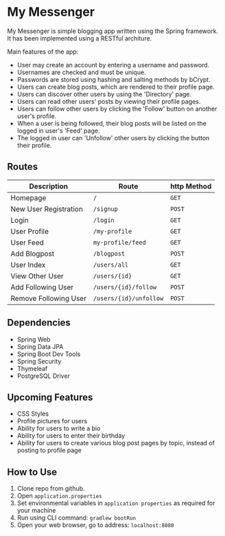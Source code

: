 # My Messenger

My Messenger is simple blogging app written using the Spring framework. It has been implemented using a RESTful architure.

 Main features of the app:
- User may create an account by entering a username and password.
- Usernames are checked and must be unique.
- Passwords are stored using hashing and salting methods by bCrypt.
- Users can create blog posts, which are rendered to their profile page.
- Users can discover other users by using the 'Directory' page.
- Users can read other users' posts by viewing their profile pages.
- Users can follow other users by clicking the 'Follow' button on another user's profile.
- When a user is being followed, their blog posts will be listed on the logged in user's 'Feed' page.
- The logged in user can 'Unfollow' other users by clicking the button their profile.

## Routes

| Description         | Route                | http Method |
|---------------------|----------------------|-------------|
|Homepage             |`/`                   |`GET`        |
|New User Registration|`/signup`             |`POST`       |
|Login                |`/login`              |`GET`        |
|User Profile         |`/my-profile`         |`GET`        |
|User Feed            |`my-profile/feed`     |`GET`        |
|Add Blogpost         |`/blogpost`           |`POST`       |
|User Index           |`/users/all`          |`GET`        |
|View Other User      |`/users/{id}`         |`GET`        |
|Add Following User   |`/users/{id}/follow`  |`POST`       |
|Remove Following User|`/users/{id}/unfollow`|`POST`       |


## Dependencies

- Spring Web
- Spring Data JPA
- Spring Boot Dev Tools
- Spring Security
- Thymeleaf
- PostgreSQL Driver


## Upcoming Features

- CSS Styles
- Profile pictures for users
- Ability for users to write a bio
- Ability for users to enter their birthday
- Ability for users to create various blog post pages by topic, instead of posting to profile page

## How to Use

1. Clone repo from github.
2. Open `application.properties`
3. Set environmental variables in `application properties` as required for your machine
4. Run using CLI command: `gradlew bootRun`
5. Open your web browser, go to address: `localhost:8080`
